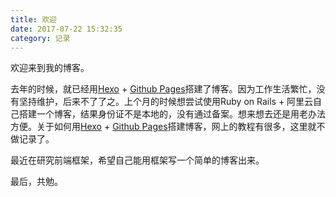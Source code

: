 ```yaml
---
title: 欢迎
date: 2017-07-22 15:32:35
category: 记录
---
```

欢迎来到我的博客。

去年的时候，就已经用[Hexo](https://hexo.io/) + [Github Pages](https://pages.github.com/)搭建了博客。因为工作生活繁忙，没有坚持维护，后来不了了之。上个月的时候想尝试使用Ruby on Rails + 阿里云自己搭建一个博客，结果身份证不是本地的，没有通过备案。想来想去还是用老办法方便。关于如何用[Hexo](https://hexo.io/) + [Github Pages](https://pages.github.com/)搭建博客，网上的教程有很多，这里就不做记录了。

最近在研究前端框架，希望自己能用框架写一个简单的博客出来。

最后，共勉。
